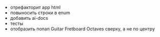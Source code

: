 - отрефакторит app html
- повыносить строки в enum
- добавить ai-docs
- тесты
- отобразить попап Guitar Fretboard Octaves сверху, а не по центру

